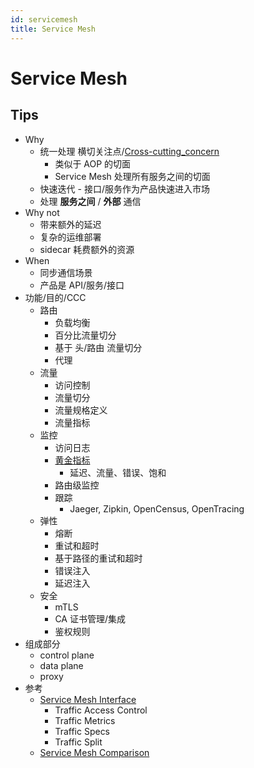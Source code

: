 ```yaml
---
id: servicemesh
title: Service Mesh
---
```


# Service Mesh

## Tips
* Why
  * 统一处理 横切关注点/[Cross-cutting_concern](https://en.wikipedia.org/wiki/Cross-cutting_concern)
    * 类似于 AOP 的切面
    * Service Mesh 处理所有服务之间的切面
  * 快速迭代 - 接口/服务作为产品快速进入市场
  * 处理 __服务之间__ / __外部__ 通信
* Why not
  * 带来额外的延迟
  * 复杂的运维部署
  * sidecar 耗费额外的资源
* When
  * 同步通信场景
  * 产品是 API/服务/接口
* 功能/目的/CCC
  * 路由
    * 负载均衡
    * 百分比流量切分
    * 基于 头/路由 流量切分
    * 代理
  * 流量
    * 访问控制
    * 流量切分
    * 流量规格定义
    * 流量指标
  * 监控
    * 访问日志
    * [黄金指标](https://landing.google.com/sre/sre-book/chapters/monitoring-distributed-systems/#xref_monitoring_golden-signals)
      * 延迟、流量、错误、饱和
    * 路由级监控
    * 跟踪
      * Jaeger, Zipkin, OpenCensus, OpenTracing
  * 弹性
    * 熔断
    * 重试和超时
    * 基于路径的重试和超时
    * 错误注入
    * 延迟注入
  * 安全
    * mTLS
    * CA 证书管理/集成
    * 鉴权规则
* 组成部分
  * control plane
  * data plane
  * proxy
* 参考
  * [Service Mesh Interface](https://smi-spec.io/)
    * Traffic Access Control
    * Traffic Metrics
    * Traffic Specs
    * Traffic Split
  * [Service Mesh Comparison](https://servicemesh.es/)
